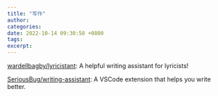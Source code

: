 ```yaml
---
title: "写作"
author: 
categories: 
date: 2022-10-14 09:30:58 +0800
tags: 
excerpt: 
---
```


[wardellbagby/lyricistant](https://github.com/wardellbagby/lyricistant): A helpful writing assistant for lyricists!


[SeriousBug/writing-assistant](https://github.com/SeriousBug/writing-assistant): A VSCode extension that helps you write better.

















